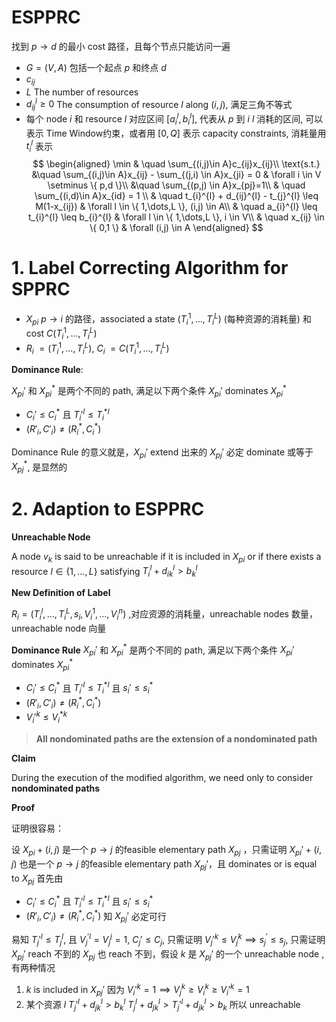 # ESPPRC

找到 $p\to d$ 的最小 cost 路径，且每个节点只能访问一遍 

- $G=(V,A)$  包括一个起点 $p$ 和终点 $d$
- $c_{ij}$
- $L$ The number of resources  
- $d_{ij}^{l}\geq0$ The consumption of resource $l$ along $(i,j)$, 满足三角不等式 
- 每个 node $i$ 和 resource $l$ 对应区间 $[a_{i}^{l},b_{i}^{l}]$, 代表从 $p$ 到 $i$ $l$ 消耗的区间, 可以表示 Time Window约束，或者用 $[0,Q]$ 表示 capacity constraints, 消耗量用 $t_{i}^{l}$ 表示
$$
\begin{aligned}
	\min & \quad \sum_{(i,j)\in A}c_{ij}x_{ij}\\
	\text{s.t.} &\quad \sum_{(i,j)\in A}x_{ij} - \sum_{(j,i) \in A}x_{ji} = 0 & \forall i \in V \setminus \{ p,d \}\\
	&\quad \sum_{(p,j) \in A}x_{pj}=1\\ 
	& \quad \sum_{(i,d)\in A}x_{id} = 1 \\ 
	& \quad t_{i}^{l} + d_{ij}^{l} - t_{j}^{l} \leq M(1-x_{ij})  & \forall l \in \{ 1,\dots,L \}, (i,j) \in A\\  
	& \quad a_{i}^{l} \leq t_{i}^{l} \leq b_{i}^{l} & \forall l \in \{ 1,\dots,L \}, i \in V\\ 
	& \quad x_{ij} \in \{ 0,1 \} & \forall (i,j) \in A
\end{aligned}
$$


# 1. Label Correcting Algorithm  for SPPRC 

- $X_{pi}$ $p\to i$ 的路径，associated a state $(T_{i}^{1},\dots,T_{i}^{L})$ (每种资源的消耗量) 和 cost $C(T_{i}^{1},\dots,T_{i}^{L})$
- $R_{i}$ $=(T_{i}^{1},\dots,T_{i}^{L})$, $C_{i}$ $=C(T_{i}^{1},\dots,T_{i}^{L})$


**Dominance Rule**:

$X_{pi}'$ 和 $X_{p i }^{*}$ 是两个不同的 path, 满足以下两个条件 $X_{p i}'$ dominates $X_{pi}^{*}$
- $C_{i}'\leq C_{i}^{*}$ 且 $T_{i}'^{l} \leq T_{i}^{*l}$ 
- $(R'_{i}, C'_{i})\neq (R^{*}_{i},C^{*}_{i})$

Dominance Rule 的意义就是，$X_{p i }'$ extend 出来的 $X_{p j}'$ 必定 dominate 或等于 $X_{p j }^{*}$, 是显然的




# 2. Adaption to ESPPRC  




**Unreachable Node**


A node $v_{k}$ is said to be unreachable if it is included in $X_{p i}$ or if there exists a resource $l \in \{ 1,\dots,L \}$ satisfying $T_{i}^{l}+d_{ik}^{l} > b_{k}^{l}$ 

**New Definition of Label** 


$R_{i}=(T_{i}^{l},\dots,T_{i}^{L},s_{i},V_{i}^{1},\dots,V_{i}^{n})$ ,对应资源的消耗量，unreachable nodes 数量，unreachable node 向量

**Dominance Rule**
$X_{pi}'$ 和 $X_{p i }^{*}$ 是两个不同的 path, 满足以下两个条件 $X_{p i}'$ dominates $X_{pi}^{*}$
- $C_{i}'\leq C_{i}^{*}$ 且 $T_{i}'^{l} \leq T_{i}^{*l}$ 且 $s_{i}'\leq s_{i}^{*}$
- $(R'_{i}, C'_{i})\neq (R^{*}_{i},C^{*}_{i})$
- $V_{i}'^{k}\leq V_{i}^{*k}$

>**All nondominated paths are the extension of a nondominated path**

**Claim** 

During the execution of the modified algorithm, we need only to consider **nondominated paths** 

**Proof**


证明很容易：

设 $X_{p i}+(i,j)$ 是一个 $p\to j$ 的feasible elementary path $X_{pj}$ ，只需证明 $X_{p i}'+(i,j)$ 也是一个 $p\to j$ 的feasible elementary path $X_{pj}'$，且 dominates or is equal to $X_{pj}$
首先由
- $C_{i}'\leq C_{i}^{*}$ 且 $T_{i}'^{l} \leq T_{i}^{*l}$ 且 $s_{i}'\leq s_{i}^{*}$
- $(R'_{i}, C'_{i})\neq (R^{*}_{i},C^{*}_{i})$
知 $X_{pj}'$ 必定可行

易知 $T_{j}'^{l} \leq T_{j}^{l}$, 且 $V_{j}^{'l}=V_{j}^{j}=1$, $C_{j}'\leq C_{j}$, 只需证明 $V_{j}'^{k}\leq V_{j}^k\implies s_{j}^{'}\leq s_{j}$, 只需证明 $X_{p j}'$ reach 不到的 $X_{pj}$ 也 reach 不到，假设 $k$ 是 $X_{pj}'$ 的一个 unreachable node ,有两种情况
1. $k$ is included in $X_{pj}'$  因为 $V_{i}'^{k}=1\implies V_{j}^{k}\geq V_{i}^{k} \geq V_{i}'^{k}=1$
2. 某个资源 $l$ $T_{j}'^{l} + d_{jk}^{l}  >b_{k}^{l}$  $T_{j}^{l} + d_{jk}^{l} >T_{j}'^{l} +d_{jk}^{l}>b_{k}$ 所以 unreachable 

